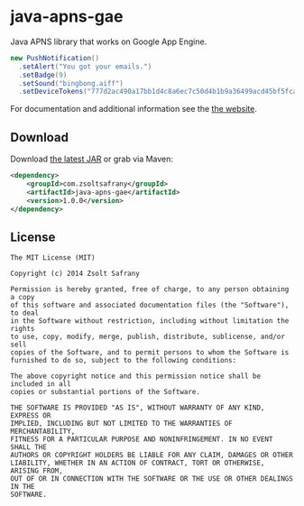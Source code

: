 java-apns-gae
=======

Java APNS library that works on Google App Engine.

```java
new PushNotification()
  .setAlert("You got your emails.")
  .setBadge(9)
  .setSound("bingbong.aiff")
  .setDeviceTokens("777d2ac490a17bb1d4c8a6ec7c50d4b1b9a36499acd45bf5fcac103cde038eff");
```
For documentation and additional information see the [the website][1].


Download
--------

Download [the latest JAR][2] or grab via Maven:
```xml
<dependency>
    <groupId>com.zsoltsafrany</groupId>
    <artifactId>java-apns-gae</artifactId>
    <version>1.0.0</version>
</dependency>
```


License
--------

    The MIT License (MIT)

    Copyright (c) 2014 Zsolt Safrany

    Permission is hereby granted, free of charge, to any person obtaining a copy
    of this software and associated documentation files (the "Software"), to deal
    in the Software without restriction, including without limitation the rights
    to use, copy, modify, merge, publish, distribute, sublicense, and/or sell
    copies of the Software, and to permit persons to whom the Software is
    furnished to do so, subject to the following conditions:
    
    The above copyright notice and this permission notice shall be included in all
    copies or substantial portions of the Software.
    
    THE SOFTWARE IS PROVIDED "AS IS", WITHOUT WARRANTY OF ANY KIND, EXPRESS OR
    IMPLIED, INCLUDING BUT NOT LIMITED TO THE WARRANTIES OF MERCHANTABILITY,
    FITNESS FOR A PARTICULAR PURPOSE AND NONINFRINGEMENT. IN NO EVENT SHALL THE
    AUTHORS OR COPYRIGHT HOLDERS BE LIABLE FOR ANY CLAIM, DAMAGES OR OTHER
    LIABILITY, WHETHER IN AN ACTION OF CONTRACT, TORT OR OTHERWISE, ARISING FROM,
    OUT OF OR IN CONNECTION WITH THE SOFTWARE OR THE USE OR OTHER DEALINGS IN THE
    SOFTWARE.


 [1]: https://zsoltsafrany.github.io/java-apns-gae
 [2]: http://repository.sonatype.org/service/local/artifact/maven/redirect?r=central-proxy&g=com.zsoltsafrany&a=java-apns-gae&v=LATEST
